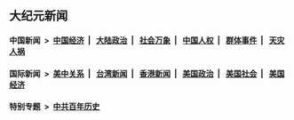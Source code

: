 ## 大纪元新闻

#### 中国新闻 &nbsp;>&nbsp; [中国经济](indexes/ncid283/README.md?01301645) &nbsp;| &nbsp; [大陆政治](indexes/ncid277/README.md?01301645) &nbsp;| &nbsp; [社会万象](indexes/ncid282/README.md?01301645) &nbsp;| &nbsp; [中国人权](indexes/ncid278/README.md?01301645) &nbsp;| &nbsp; [群体事件](indexes/ncid279/README.md?01301645) &nbsp;| &nbsp; [天灾人祸](indexes/ncid280/README.md?01301645)

#### 国际新闻 &nbsp;>&nbsp; [美中关系](indexes/nf1412576/README.md?01301645) &nbsp;| &nbsp; [台湾新闻](indexes/ncid1349361/README.md?01301645) &nbsp;| &nbsp; [香港新闻](indexes/ncid1349362/README.md?01301645) &nbsp;| &nbsp; [美国政治](indexes/ncid1078159/README.md?01301645) &nbsp;| &nbsp; [美国社会](indexes/ncid1078160/README.md?01301645) &nbsp;| &nbsp; [美国经济](indexes/ncid1078158/README.md?01301645)

#### 特别专题 &nbsp;>&nbsp; [中共百年历史](https://github.com/epoch-news/epoch-special/blob/master/README.md?01301645)  
